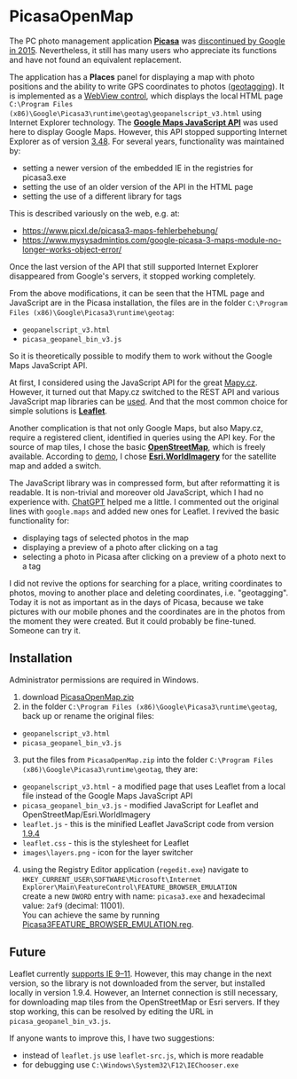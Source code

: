 # PicasaOpenMap

The PC photo management application **[Picasa](https://cs.wikipedia.org/wiki/Picasa)** was [discontinued by Google in 2015](https://picasa.google.com/). Nevertheless, it still has many users who appreciate its functions and have not found an equivalent replacement.

The application has a **Places** panel for displaying a map with photo positions and the ability to write GPS coordinates to photos ([geotagging](https://web.archive.org/web/20121217081400/http://support.google.com/picasa/answer/161869?hl=en&ref_topic=1689810)). It is implemented as a [WebView control](https://learn.microsoft.com/en-us/windows/communitytoolkit/controls/wpf-winforms/webview), which displays the local HTML page `C:\Program Files (x86)\Google\Picasa3\runtime\geotag\geopanelscript_v3.html` using Internet Explorer technology. The **[Google Maps JavaScript API](https://developers.google.com/maps/documentation/javascript)** was used here to display Google Maps. However, this API stopped supporting Internet Explorer as of version [3.48](https://developers.google.com/maps/documentation/javascript/releases#3.48.1).
For several years, functionality was maintained by:
* setting a newer version of the embedded IE in the registries for picasa3.exe
* setting the use of an older version of the API in the HTML page
* setting the use of a different library for tags

This is described variously on the web, e.g. at:
* https://www.picxl.de/picasa3-maps-fehlerbehebung/
* https://www.mysysadmintips.com/google-picasa-3-maps-module-no-longer-works-object-error/

Once the last version of the API that still supported Internet Explorer disappeared from Google's servers, it stopped working completely.

From the above modifications, it can be seen that the HTML page and JavaScript are in the Picasa installation, the files are in the folder `C:\Program Files (x86)\Google\Picasa3\runtime\geotag`:
* `geopanelscript_v3.html`
* `picasa_geopanel_bin_v3.js`

So it is theoretically possible to modify them to work without the Google Maps JavaScript API.

At first, I considered using the JavaScript API for the great [Mapy.cz](https://mapy.cz/). However, it turned out that Mapy.cz switched to the REST API and various JavaScript map libraries can be [used](https://developer.mapy.cz/js-api/prechod-z-js-sdk-na-nove-rest-api/). And that the most common choice for simple solutions is **[Leaflet](https://leafletjs.com/)**.

Another complication is that not only Google Maps, but also Mapy.cz, require a registered client, identified in queries using the API key.
For the source of map tiles, I chose the basic **[OpenStreetMap](https://www.openstreetmap.org/)**, which is freely available.
According to [demo](https://leaflet-extras.github.io/leaflet-providers/preview/), I chose **[Esri.WorldImagery](https://www.esriuk.com/en-gb/content/products?esri-world-imagery-service)** for the satellite map and added a switch.

The JavaScript library was in compressed form, but after reformatting it is readable. It is non-trivial and moreover old JavaScript, which I had no experience with. [ChatGPT](https://chatgpt.com/) helped me a little. I commented out the original lines with `google.maps` and added new ones for Leaflet.
I revived the basic functionality for:
* displaying tags of selected photos in the map
* displaying a preview of a photo after clicking on a tag
* selecting a photo in Picasa after clicking on a preview of a photo next to a tag

I did not revive the options for searching for a place, writing coordinates to photos, moving to another place and deleting coordinates, i.e. "geotagging". Today it is not as important as in the days of Picasa, because we take pictures with our mobile phones and the coordinates are in the photos from the moment they were created. But it could probably be fine-tuned. Someone can try it.

## Installation
Administrator permissions are required in Windows.
1. download [PicasaOpenMap.zip](https://github.com/mpistora/PicasaOpenMap/releases/download/v1.0/PicasaOpenMap.zip)
2. in the folder `C:\Program Files (x86)\Google\Picasa3\runtime\geotag`, back up or rename the original files:
* `geopanelscript_v3.html`
* `picasa_geopanel_bin_v3.js`
3. put the files from `PicasaOpenMap.zip` into the folder `C:\Program Files (x86)\Google\Picasa3\runtime\geotag`, they are:
* `geopanelscript_v3.html` - a modified page that uses Leaflet from a local file instead of the Google Maps JavaScript API
* `picasa_geopanel_bin_v3.js` - modified JavaScript for Leaflet and OpenStreetMap/Esri.WorldImagery
* `leaflet.js` - this is the minified Leaflet JavaScript code from version [1.9.4](https://leafletjs.com/download.html)
* `leaflet.css` - this is the stylesheet for Leaflet
* `images\layers.png` - icon for the layer switcher
4. using the Registry Editor application (`regedit.exe`) navigate to\
`HKEY_CURRENT_USER\SOFTWARE\Microsoft\Internet Explorer\Main\FeatureControl\FEATURE_BROWSER_EMULATION`\
create a new `DWORD` entry with name: `picasa3.exe` and hexadecimal value: `2af9` (decimal: 11001).\
You can achieve the same by running [Picasa3FEATURE_BROWSER_EMULATION.reg](https://github.com/mpistora/PicasaOpenMap/releases/download/v1.0/Picasa3FEATURE_BROWSER_EMULATION.reg).

## Future
Leaflet currently [supports IE 9–11](https://leafletjs.com/#features). However, this may change in the next version, so the library is not downloaded from the server, but installed locally in version 1.9.4. However, an Internet connection is still necessary, for downloading map tiles from the OpenStreetMap or Esri servers. If they stop working, this can be resolved by editing the URL in `picasa_geopanel_bin_v3.js`.

If anyone wants to improve this, I have two suggestions:
* instead of `leaflet.js` use `leaflet-src.js`, which is more readable
* for debugging use `C:\Windows\System32\F12\IEChooser.exe`
